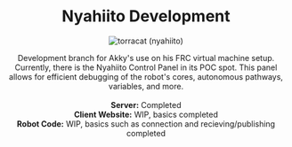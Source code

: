 <h1 align="center">
Nyahiito Development
</h1>

<p align="center">
  <img src="https://images-wixmp-ed30a86b8c4ca887773594c2.wixmp.com/f/213f11f7-b47f-4f5c-b394-1bc1e6d41f48/de0wug1-f3245890-6c81-4f3c-b162-a085f5d230d5.png/v1/fill/w_256,h_256,strp/shiny_litten__shuffle__by_noodnood966_de0wug1-fullview.png?token=eyJ0eXAiOiJKV1QiLCJhbGciOiJIUzI1NiJ9.eyJzdWIiOiJ1cm46YXBwOjdlMGQxODg5ODIyNjQzNzNhNWYwZDQxNWVhMGQyNmUwIiwiaXNzIjoidXJuOmFwcDo3ZTBkMTg4OTgyMjY0MzczYTVmMGQ0MTVlYTBkMjZlMCIsIm9iaiI6W1t7ImhlaWdodCI6Ijw9MjU2IiwicGF0aCI6IlwvZlwvMjEzZjExZjctYjQ3Zi00ZjVjLWIzOTQtMWJjMWU2ZDQxZjQ4XC9kZTB3dWcxLWYzMjQ1ODkwLTZjODEtNGYzYy1iMTYyLWEwODVmNWQyMzBkNS5wbmciLCJ3aWR0aCI6Ijw9MjU2In1dXSwiYXVkIjpbInVybjpzZXJ2aWNlOmltYWdlLm9wZXJhdGlvbnMiXX0.tmq7_Yi2pj9gsmniR11pF03wFq4bLRlM8Xr8eXGdaLI" alt="torracat (nyahiito)"/>
</p>

<p align="center">
Development branch for Akky's use on his FRC virtual machine setup. Currently, there is the Nyahiito Control Panel in its POC spot. This panel allows for efficient debugging of the robot's cores, autonomous pathways, variables, and more.
<br><br>
<b>Server:</b> Completed<br>
<b>Client Website:</b> WIP, basics completed<br>
<b>Robot Code:</b> WIP, basics such as connection and recieving/publishing completed
</b>
</p>
